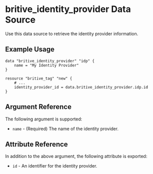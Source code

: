 # britive_identity_provider Data Source 

Use this data source to retrieve the identity provider information.

## Example Usage

```hcl
data "britive_identity_provider" "idp" {
    name = "My Identity Provider"
}

resource "britive_tag" "new" {
    # ...
    identity_provider_id = data.britive_identity_provider.idp.id
}
```

## Argument Reference

The following argument is supported:

* `name` - (Required) The name of the identity provider.

## Attribute Reference

In addition to the above argument, the following attribute is exported:

* `id` - An identifier for the identity provider.
